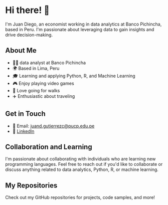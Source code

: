 # Hi there! 👋

I'm Juan Diego, an economist working in data analytics at Banco Pichincha, based in Peru. I'm passionate about leveraging data to gain insights and drive decision-making.

## About Me

- 👨‍💼 data analyst at Banco Pichincha
- 🌍 Based in Lima, Peru
- 🎓 Learning and applying Python, R, and Machine Learning
- 🎮 Enjoy playing video games
- 🚶 Love going for walks
- ✈️ Enthusiastic about traveling

## Get in Touch

- 📧 Email: juand.gutierrezc@pucp.edu.pe
- 💼 [LinkedIn](https://www.linkedin.com/in/juan-diego-gutierrez-cortez-58112a238/)


## Collaboration and Learning

I'm passionate about collaborating with individuals who are learning new programming languages. Feel free to reach out if you'd like to collaborate or discuss anything related to data analytics, Python, R, or machine learning.

## My Repositories

Check out my GitHub repositories for projects, code samples, and more!


